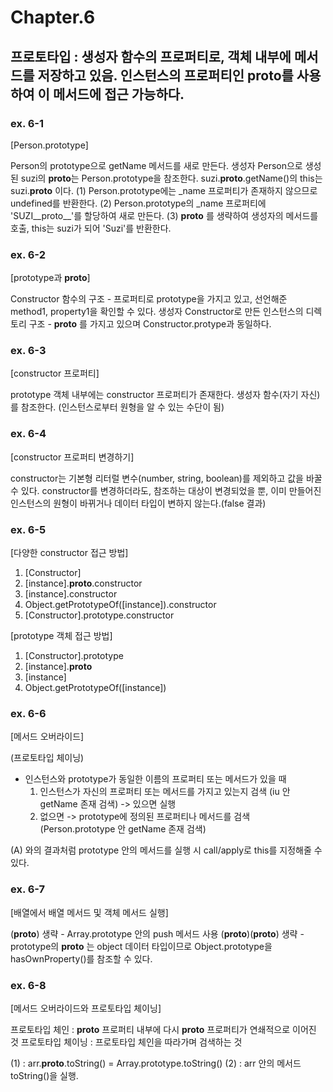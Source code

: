 # Chapter.6

## 프로토타입 : 생성자 함수의 프로퍼티로, 객체 내부에 메서드를 저장하고 있음. 인스턴스의 프로퍼티인 **proto**를 사용하여 이 메서드에 접근 가능하다.

### ex. 6-1

[Person.prototype]

Person의 prototype으로 getName 메서드를 새로 만든다.
생성자 Person으로 생성된 suzi의 **proto**는 Person.prototype을 참조한다.
suzi.**proto**.getName()의 this는 suzi.**proto** 이다.
(1) Person.prototype에는 \_name 프로퍼티가 존재하지 않으므로 undefined를 반환한다.
(2) Person.prototype의 \_name 프로퍼티에 'SUZI\_\_proto\_\_'를 할당하여 새로 만든다.
(3) **proto** 를 생략하여 생성자의 메서드를 호출, this는 suzi가 되어 'Suzi'를 반환한다.

### ex. 6-2

[prototype과 __proto__]

Constructor 함수의 구조 - 프로퍼티로 prototype을 가지고 있고, 선언해준 method1, property1을 확인할 수 있다.
생성자 Constructor로 만든 인스턴스의 디렉토리 구조 - **proto** 를 가지고 있으며 Constructor.protype과 동일하다.

### ex. 6-3

[constructor 프로퍼티]

prototype 객체 내부에는 constructor 프로퍼티가 존재한다.
생성자 함수(자기 자신)를 참조한다. (인스턴스로부터 원형을 알 수 있는 수단이 됨)

### ex. 6-4

[constructor 프로퍼티 변경하기]

constructor는 기본형 리터럴 변수(number, string, boolean)를 제외하고 값을 바꿀 수 있다.
constructor를 변경하더라도, 참조하는 대상이 변경되었을 뿐, 이미 만들어진 인스턴스의 원형이 바뀌거나 데이터 타입이 변하지 않는다.(false 결과)

### ex. 6-5

[다양한 constructor 접근 방법]

1. [Constructor]
2. [instance].**proto**.constructor
3. [instance].constructor
4. Object.getPrototypeOf([instance]).constructor
5. [Constructor].prototype.constructor

[prototype 객체 접근 방법]

1. [Constructor].prototype
2. [instance].**proto**
3. [instance]
4. Object.getPrototypeOf([instance])

### ex. 6-6

[메서드 오버라이드]

(프로토타입 체이닝)

- 인스턴스와 prototype가 동일한 이름의 프로퍼티 또는 메서드가 있을 때
  1. 인스턴스가 자신의 프로퍼티 또는 메서드를 가지고 있는지 검색 (iu 안 getName 존재 검색) -> 있으면 실행
  2. 없으면 -> prototype에 정의된 프로퍼티나 메서드를 검색 (Person.prototype 안 getName 존재 검색)

(A) 와의 결과처럼 prototype 안의 메서드를 실행 시 call/apply로 this를 지정해줄 수 있다.

### ex. 6-7

[배열에서 배열 메서드 및 객체 메서드 실행]

(**proto**) 생략 - Array.prototype 안의 push 메서드 사용
(**proto**)(**proto**) 생략 - prototype의 **proto** 는 object 데이터 타입이므로 Object.prototype을 hasOwnProperty()를 참조할 수 있다.

### ex. 6-8

[메서드 오버라이드와 프로토타입 체이닝]

프로토타입 체인 : **proto** 프로퍼티 내부에 다시 **proto** 프로퍼티가 연쇄적으로 이어진 것
프로토타입 체이닝 : 프로토타입 체인을 따라가며 검색하는 것

(1) : arr.**proto**.toString() = Array.prototype.toString()
(2) : arr 안의 메서드 toString()을 실행.
